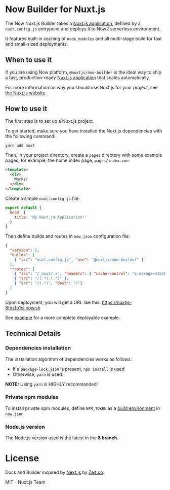 # Now Builder for Nuxt.js

The Now Nuxt.js Builder takes a [Nuxt.js application](https://nuxtjs.org), defined by a `nuxt.config.js` entrypoint and deploys it to Now2 serverless environment.

It features built-in caching of `node_modules` and all multi-stage build for fast and small-sized deployments.

## When to use it

If you are using Now platform, `@nuxtjs/now-builder` is the ideal way to ship a fast, production-ready [Nuxt.js application](https://nuxtjs.org) that scales automatically.

For more information on why you should use Nuxt.js for your project, see [the Nuxt.js website](https://nuxtjs.org).

## How to use it

The first step is to set up a Nuxt.js project.

To get started, make sure you have installed the Nuxt.js dependencies with the following command:

```bash
yarn add nuxt
```

Then, in your project directory, create a `pages` directory with some example pages, for example; the home index page, `pages/index.vue`:

```html
<template>
  <div>
    Works!
  </div>
</template>
```

Create a simple `nuxt.config.js` file:

```js
export default {
  head: {
    title: 'My Nuxt.js Application!'
  }
}
```

Then define builds and routes in `now.json` configuration file:

```json
{
  "version": 2,
  "builds": [
    { "src": "nuxt.config.js", "use": "@nuxtjs/now-builder" }
  ],
  "routes": [
    { "src": "/_nuxt/.+", "headers": { "cache-control": "s-maxage=31536000" } },
    { "src": "/(.*).(.*)" },
    { "src": "/(.*)", "dest": "/"}
  ]
}
```

Upon deployment, you will get a URL like this: https://nuxtjs-8fnzfb1ci.now.sh

See [example](./example) for a more complete deployable example.

## Technical Details

### Dependencies installation

The installation algorithm of dependencies works as follows:

- If a `package-lock.json` is present, `npm install` is used
- Otherwise, `yarn` is used.

**NOTE:** Using `yarn` is HIGHLY recommanded!

### Private npm modules

To install private npm modules, define `NPM_TOKEN` as a [build environment](https://zeit.co/docs/v2/deployments/configuration#build.env) in `now.json`.

### Node.js version

The Node.js version used is the latest in the **8 branch**.

# License

Docs and Builder inspired by [Next.js](https://nextjs.org) by [Zeit.co](https://zeit.co).

MIT - Nuxt.js Team
